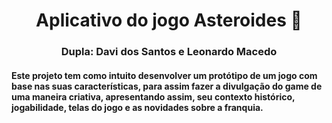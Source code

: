 <h1 align="center">Aplicativo do jogo Asteroides 🌠</h1>
<h3 align="center">Dupla: Davi dos Santos e Leonardo Macedo</h3>

#### Este projeto tem como intuito desenvolver um protótipo de um jogo com base nas suas características, para assim fazer a divulgação do game de uma maneira criativa, apresentando assim, seu contexto histórico, jogabilidade, telas do jogo e as novidades sobre a franquia.
